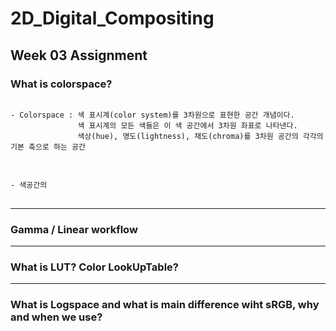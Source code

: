 # 2D_Digital_Compositing
## Week 03 Assignment
### What is colorspace?
<pre>
<code>
- Colorspace : 색 표시계(color system)를 3차원으로 표현한 공간 개념이다. 
               색 표시계의 모든 색들은 이 색 공간에서 3차원 좌표로 나타낸다.
               색상(hue), 명도(lightness), 채도(chroma)를 3차원 공간의 각각의 기본 축으로 하는 공간
</code>
</pre>

<pre>
<code>
- 색공간의 
</code>
</pre>

-------------
### Gamma / Linear workflow

------------
### What is LUT? Color LookUpTable?

---------------
### What is Logspace and what is main difference wiht sRGB, why and when we use?
